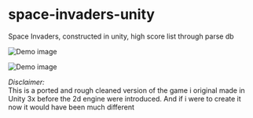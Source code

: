 # space-invaders-unity
Space Invaders, constructed in unity, high score list through parse db



![Demo image](https://github.com/cbpetersen/space-invaders-unity/blob/master/demo.png)

![Demo image](https://github.com/cbpetersen/space-invaders-unity/blob/master/demo-high-score.png)

*Disclaimer:*  
This is a ported and rough cleaned version of the game i original made in Unity 3x before the 2d engine were introduced.
And if i were to create it now it would have been much different
